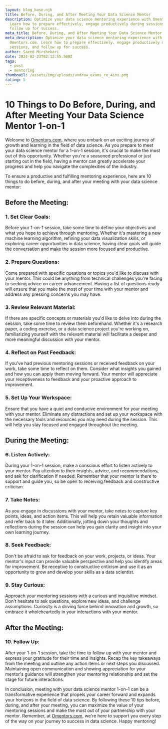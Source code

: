 ```yaml
---
layout: blog_base.njk
title: Before, During, and After Meeting Your Data Science Mentor
description: Optimize your data science mentoring experience with Omentors.com.
  Learn how to prepare effectively, engage productively during sessions, and
  follow up for success.
meta_title: Before, During, and After Meeting Your Data Science Mentor
meta_description: Optimize your data science mentoring experience with
  Omentors.com. Learn how to prepare effectively, engage productively during
  sessions, and follow up for success. 
author: Saeed Mirshekari
date: 2024-02-23T02:12:55.500Z
tags:
  - post
  - mentoring
thumbnail: /assets/img/uploads/undraw_exams_re_4ios.png
rating: 5
---
```

# 10 Things to Do Before, During, and After Meeting Your Data Science Mentor 1-on-1

Welcome to [Omentors.com](https://www.omentors.com/), where you embark on an exciting journey of growth and learning in the field of data science. As you prepare to meet your data science mentor for a 1-on-1 session, it's crucial to make the most out of this opportunity. Whether you're a seasoned professional or just starting out in the field, having a mentor can greatly accelerate your progress and help you navigate the complexities of the industry.

To ensure a productive and fulfilling mentoring experience, here are 10 things to do before, during, and after your meeting with your data science mentor:

## Before the Meeting:

### 1. Set Clear Goals:
Before your 1-on-1 session, take some time to define your objectives and what you hope to achieve through mentoring. Whether it's mastering a new machine learning algorithm, refining your data visualization skills, or exploring career opportunities in data science, having clear goals will guide the conversation and make the session more focused and productive.

### 2. Prepare Questions:
Come prepared with specific questions or topics you'd like to discuss with your mentor. This could be anything from technical challenges you're facing to seeking advice on career advancement. Having a list of questions ready will ensure that you make the most of your time with your mentor and address any pressing concerns you may have.

### 3. Review Relevant Material:
If there are specific concepts or materials you'd like to delve into during the session, take some time to review them beforehand. Whether it's a research paper, a coding exercise, or a data science project you're working on, familiarizing yourself with the relevant material will facilitate a deeper and more meaningful discussion with your mentor.

### 4. Reflect on Past Feedback:
If you've had previous mentoring sessions or received feedback on your work, take some time to reflect on them. Consider what insights you gained and how you can apply them moving forward. Your mentor will appreciate your receptiveness to feedback and your proactive approach to improvement.

### 5. Set Up Your Workspace:
Ensure that you have a quiet and conducive environment for your meeting with your mentor. Eliminate any distractions and set up your workspace with the necessary tools and resources you may need during the session. This will help you stay focused and engaged throughout the meeting.

## During the Meeting:

### 6. Listen Actively:
During your 1-on-1 session, make a conscious effort to listen actively to your mentor. Pay attention to their insights, advice, and recommendations, and ask for clarification if needed. Remember that your mentor is there to support and guide you, so be open to receiving feedback and constructive criticism.

### 7. Take Notes:
As you engage in discussions with your mentor, take notes to capture key points, ideas, and action items. This will help you retain valuable information and refer back to it later. Additionally, jotting down your thoughts and reflections during the session can help you gain clarity and insight into your own learning journey.

### 8. Seek Feedback:
Don't be afraid to ask for feedback on your work, projects, or ideas. Your mentor's input can provide valuable perspective and help you identify areas for improvement. Be receptive to constructive criticism and use it as an opportunity to grow and develop your skills as a data scientist.

### 9. Stay Curious:
Approach your mentoring sessions with a curious and inquisitive mindset. Don't hesitate to ask questions, explore new ideas, and challenge assumptions. Curiosity is a driving force behind innovation and growth, so embrace it wholeheartedly in your interactions with your mentor.

## After the Meeting:

### 10. Follow Up:
After your 1-on-1 session, take the time to follow up with your mentor and express your gratitude for their time and insights. Recap the key takeaways from the meeting and outline any action items or next steps you discussed. Maintaining open communication and showing appreciation for your mentor's guidance will strengthen your mentoring relationship and set the stage for future interactions.

In conclusion, meeting with your data science mentor 1-on-1 can be a transformative experience that propels your career forward and expands your horizons in the field of data science. By following these 10 tips before, during, and after your meeting, you can maximize the value of your mentoring sessions and make the most out of your partnership with your mentor. Remember, at [Omentors.com](https://www.omentors.com/), we're here to support you every step of the way on your journey to success in data science. Happy mentoring!